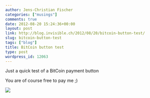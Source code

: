 ```yaml
---
author: Jens-Christian Fischer
categories: ["musings"]
comments: true
date: 2012-08-20 15:24:36+00:00
layout: post
link: http://blog.invisible.ch/2012/08/20/bitcoin-button-test/
slug: bitcoin-button-test
tags: ["blog"]
title: BitCoin button test
type: post
wordpress_id: 12063
---
```


Just a quick test of a BitCoin payment button




You are of course free to pay me ;)



[![](https://payment.mtgox.com/img/mtgox-checkout.png)](https://payment.mtgox.com/ecae60c6-4794-48b5-8e1d-dc5eb6eb0248)

